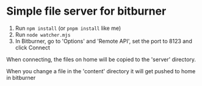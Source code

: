 # Simple file server for bitburner

1. Run `npm install` (or `pnpm install` like me)
2. Run `node watcher.mjs`
3. In Bitburner, go to 'Options' and 'Remote API', set the port to 8123 and click Connect

When connecting, the files on home will be copied to the 'server' directory.

When you change a file in the 'content' directory it will get pushed to home in bitburner